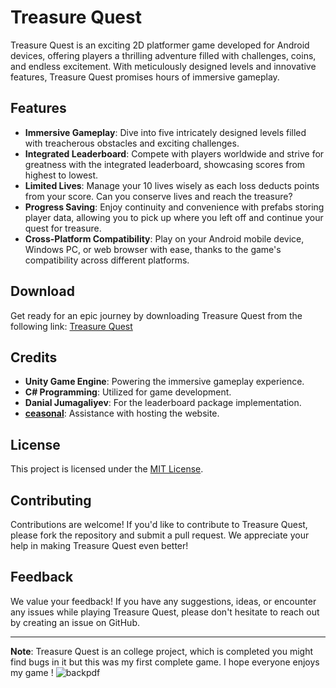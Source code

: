 # Treasure Quest

Treasure Quest is an exciting 2D platformer game developed for Android devices, offering players a thrilling adventure filled with challenges, coins, and endless excitement. With meticulously designed levels and innovative features, Treasure Quest promises hours of immersive gameplay.

## Features

- **Immersive Gameplay**: Dive into five intricately designed levels filled with treacherous obstacles and exciting challenges.
- **Integrated Leaderboard**: Compete with players worldwide and strive for greatness with the integrated leaderboard, showcasing scores from highest to lowest.
- **Limited Lives**: Manage your 10 lives wisely as each loss deducts points from your score. Can you conserve lives and reach the treasure?
- **Progress Saving**: Enjoy continuity and convenience with prefabs storing player data, allowing you to pick up where you left off and continue your quest for treasure.
- **Cross-Platform Compatibility**: Play on your Android mobile device, Windows PC, or web browser with ease, thanks to the game's compatibility across different platforms.

## Download

Get ready for an epic journey by downloading Treasure Quest from the following link: [Treasure Quest](https://treasurequest.vercel.app/)

## Credits

- **Unity Game Engine**: Powering the immersive gameplay experience.
- **C# Programming**: Utilized for game development.
- **Danial Jumagaliyev**: For the leaderboard package implementation.
- **[ceasonal](https://github.com/ceasonal)**: Assistance with hosting the website.

## License

This project is licensed under the [MIT License](LICENSE).

## Contributing

Contributions are welcome! If you'd like to contribute to Treasure Quest, please fork the repository and submit a pull request. We appreciate your help in making Treasure Quest even better!

## Feedback

We value your feedback! If you have any suggestions, ideas, or encounter any issues while playing Treasure Quest, please don't hesitate to reach out by creating an issue on GitHub.

---

**Note**: Treasure Quest is an college project, which is completed you might find bugs in it but this was my first complete game. I hope everyone enjoys my game !
![backpdf](https://github.com/Nnknoob/TreasureQuest/assets/95896935/cceb2c36-f64e-4e9c-a539-13168d241b73)

